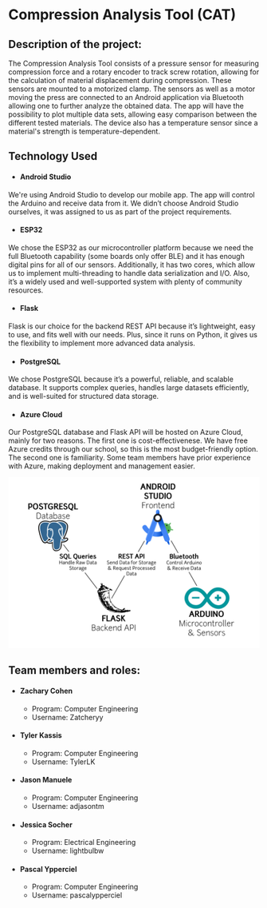 # Compression Analysis Tool (CAT)
## Description of the project:
The Compression Analysis Tool consists of a pressure sensor for measuring compression force and a rotary encoder to track screw rotation, allowing for the calculation of material displacement during compression. These sensors are mounted to a motorized clamp. The sensors as well as a motor moving the press are connected to an Android application via Bluetooth allowing one to further analyze the obtained data. The app will have the possibility to plot multiple data sets, allowing easy comparison between the different tested materials. The device also has a temperature sensor since a material's strength is temperature-dependent. 

## Technology Used
* #### Android Studio
We're using Android Studio to develop our mobile app. The app will control the Arduino and receive data from it. We didn’t choose Android Studio ourselves, it was assigned to us as part of the project requirements.
* #### ESP32
We chose the ESP32 as our microcontroller platform because we need the full Bluetooth capability (some boards only offer BLE) and it has enough digital pins for all of our sensors. Additionally, it has two cores, which allow us to implement multi-threading to handle data serialization and I/O. Also, it’s a widely used and well-supported system with plenty of community resources.  
* #### Flask
Flask is our choice for the backend REST API because it’s lightweight, easy to use, and fits well with our needs. Plus, since it runs on Python, it gives us the flexibility to implement more advanced data analysis.
* #### PostgreSQL
We chose PostgreSQL because it’s a powerful, reliable, and scalable database. It supports complex queries, handles large datasets efficiently, and is well-suited for structured data storage.
* #### Azure Cloud 
Our PostgreSQL database and Flask API will be hosted on Azure Cloud, mainly for two reasons. The first one is cost-effectivenese. We have free Azure credits through our school, so this is the most budget-friendly option. The second one is familiarity. Some team members have prior experience with Azure, making deployment and management easier.

![Tech Stack Image](docs/images/techstack.jpg)


## Team members and roles:
* #### Zachary Cohen
  - Program: Computer Engineering 
  - Username: Zatcheryy
* #### Tyler Kassis
  - Program: Computer Engineering 
  - Username: TylerLK
* #### Jason Manuele
  - Program: Computer Engineering 
  - Username: adjasontm
* #### Jessica Socher
  - Program: Electrical Engineering 
  - Username: lightbulbw
* #### Pascal Ypperciel 
  - Program: Computer Engineering 
  - Username: pascalypperciel

